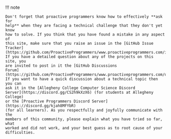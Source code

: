 !!! note

    Don't forget that proactive programmers know how to effectively **ask for
    help** when they are facing a technical challenge that they don't yet know
    how to solve. If you think that you have found a mistake in any aspect of
    this site, make sure that you raise an issue in the [GitHub Issue
    Tracker](https://github.com/ProactiveProgrammers/www.proactiveprogrammers.com/issues).
    If you have a detailed question about any of the projects on this site, you
    are invited to post in it the [GitHub Discussions
    Forum](https://github.com/ProactiveProgrammers/www.proactiveprogrammers.com/discussions).
    If you want to have a quick discussion about a technical topic then you can
    ask it in the [Allegheny College Computer Science Discord
    Server](https://discord.gg/CS2h9kXzX6) (for students at Allegheny College)
    or the [Proactive Programmers Discord Server](https://discord.gg/kjah8MFYbR)
    (for all learners). As you respectfully and joyfully communicate with the
    members of this community, please explain what you have tried so far, what
    worked and did not work, and your best guess as to root cause of your
    difficulties.
